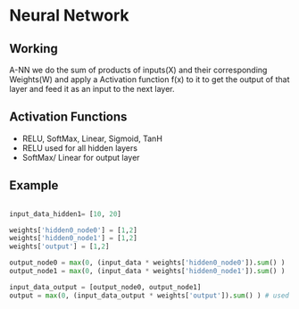 # Neural Network

## Working
  A-NN we do the sum of products of inputs(X) and their corresponding Weights(W) and apply a Activation function f(x) to it to get the output of that layer and feed it as an input to the next layer.

## Activation Functions

- RELU, SoftMax, Linear, Sigmoid, TanH
- RELU used for all hidden layers
- SoftMax/ Linear for output layer

## Example
```python

input_data_hidden1= [10, 20]

weights['hidden0_node0'] = [1,2]
weights['hidden0_node1'] = [1,2]
weights['output'] = [1,2]

output_node0 = max(0, (input_data * weights['hidden0_node0']).sum() )
output_node1 = max(0, (input_data * weights['hidden0_node1']).sum() )

input_data_output = [output_node0, output_node1]
output = max(0, (input_data_output * weights['output']).sum() ) # used ReLu for output layer too
```
